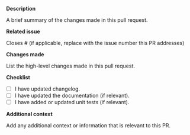 **Description**

A brief summary of the changes made in this pull request.

**Related issue**

Closes # (if applicable, replace with the issue number this PR addresses)

**Changes made**

List the high-level changes made in this pull request.

**Checklist**

- [ ] I have updated changelog.
- [ ] I have updated the documentation (if relevant).
- [ ] I have added or updated unit tests (if relevant).

**Additional context**

Add any additional context or information that is relevant to this PR.
